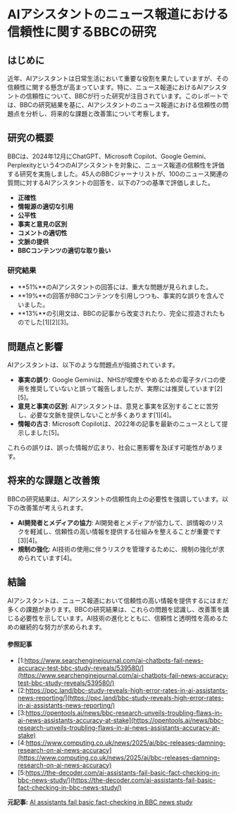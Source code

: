 # AIアシスタントのニュース報道における信頼性に関するBBCの研究

## はじめに

近年、AIアシスタントは日常生活において重要な役割を果たしていますが、その信頼性に関する懸念が高まっています。特に、ニュース報道におけるAIアシスタントの信頼性について、BBCが行った研究が注目されています。このレポートでは、BBCの研究結果を基に、AIアシスタントのニュース報道における信頼性の問題点を分析し、将来的な課題と改善策について考察します。

## 研究の概要

BBCは、2024年12月にChatGPT、Microsoft Copilot、Google Gemini、Perplexityという4つのAIアシスタントを対象に、ニュース報道の信頼性を評価する研究を実施しました。45人のBBCジャーナリストが、100のニュース関連の質問に対するAIアシスタントの回答を、以下の7つの基準で評価しました。

- **正確性**
- **情報源の適切な引用**
- **公平性**
- **事実と意見の区別**
- **コメントの適切性**
- **文脈の提供**
- **BBCコンテンツの適切な取り扱い**

### 研究結果

- **51%**のAIアシスタントの回答には、重大な問題が見られました。
- **19%**の回答がBBCコンテンツを引用しつつも、事実的な誤りを含んでいました。
- **13%**の引用文は、BBCの記事から改変されたり、完全に捏造されたものでした[1][2][3]。

## 問題点と影響

AIアシスタントは、以下のような問題点が指摘されています。

- **事実の誤り**: Google Geminiは、NHSが喫煙をやめるための電子タバコの使用を推奨していないと誤って報告しましたが、実際には推奨しています[2][5]。
- **意見と事実の区別**: AIアシスタントは、意見と事実を区別することに苦労し、必要な文脈を提供しないことが多くあります[1][4]。
- **情報の古さ**: Microsoft Copilotは、2022年の記事を最新のニュースとして提示しました[5]。

これらの誤りは、誤った情報が広まり、社会に悪影響を及ぼす可能性があります。

## 将来的な課題と改善策

BBCの研究結果は、AIアシスタントの信頼性向上の必要性を強調しています。以下の改善策が考えられます。

- **AI開発者とメディアの協力**: AI開発者とメディアが協力して、誤情報のリスクを軽減し、信頼性の高い情報を提供する仕組みを整えることが重要です[3][4]。
- **規制の強化**: AI技術の使用に伴うリスクを管理するために、規制の強化が求められています[4]。

## 結論

AIアシスタントは、ニュース報道において信頼性の高い情報を提供するにはまだ多くの課題があります。BBCの研究結果は、これらの問題を認識し、改善策を講じる必要性を示しています。AI技術の進化とともに、信頼性と透明性を高めるための継続的な努力が求められます。

#### 参照記事
- [1:https://www.searchenginejournal.com/ai-chatbots-fail-news-accuracy-test-bbc-study-reveals/539580/](https://www.searchenginejournal.com/ai-chatbots-fail-news-accuracy-test-bbc-study-reveals/539580/)
- [2:https://ppc.land/bbc-study-reveals-high-error-rates-in-ai-assistants-news-reporting/](https://ppc.land/bbc-study-reveals-high-error-rates-in-ai-assistants-news-reporting/)
- [3:https://opentools.ai/news/bbc-research-unveils-troubling-flaws-in-ai-news-assistants-accuracy-at-stake](https://opentools.ai/news/bbc-research-unveils-troubling-flaws-in-ai-news-assistants-accuracy-at-stake)
- [4:https://www.computing.co.uk/news/2025/ai/bbc-releases-damning-research-on-ai-news-accuracy](https://www.computing.co.uk/news/2025/ai/bbc-releases-damning-research-on-ai-news-accuracy)
- [5:https://the-decoder.com/ai-assistants-fail-basic-fact-checking-in-bbc-news-study/](https://the-decoder.com/ai-assistants-fail-basic-fact-checking-in-bbc-news-study/)


**元記事:** [AI assistants fail basic fact-checking in BBC news study](https://the-decoder.com/ai-assistants-fail-basic-fact-checking-in-bbc-news-study/)